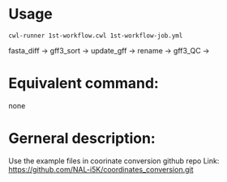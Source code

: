 # Usage
```
cwl-runner 1st-workflow.cwl 1st-workflow-job.yml
```
fasta_diff -> gff3_sort -> update_gff -> rename -> gff3_QC ->

# Equivalent command: 
none

# Gerneral description:
Use the example files in coorinate conversion github repo
Link:
https://github.com/NAL-i5K/coordinates_conversion.git


 

